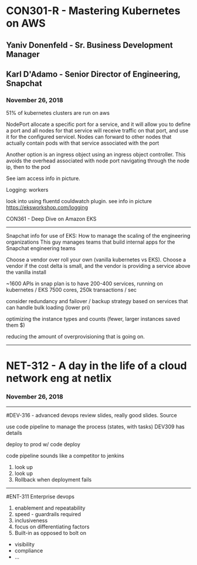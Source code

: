 # CON301-R - Mastering Kubernetes on AWS
## Yaniv Donenfeld - Sr. Business Development Manager
## Karl D'Adamo - Senior Director of Engineering, Snapchat
### November 26, 2018

51% of kubernetes clusters are run on aws

NodePort allocate a specific port for a service, and it will allow you to define a port and all nodes for that service will receive traffic on that port, and use it for the configured servicel. Nodes can forward to other nodes that actually contain pods with that service associated with the port

Another option is an ingress object using an ingress object controller. This avoids the overhead associated with node port navigating through the node ip, then to the pod

See iam access info in picture.

Logging: workers

look into using fluentd couldwatch plugin. see info in picture
https://eksworkshop.com/logging

CON361  - Deep Dive on Amazon EKS

---
Snapchat info for use of EKS:
How to manage the scaling of the engineering organizations
This guy manages teams that build internal apps for the Snapchat engineering teams

Choose a vendor over roll your own (vanilla kubernetes vs EKS). Choose a vendor if the cost delta is small, and the vendor is providing a service above the vanilla install

~1600 APIs in snap
plan is to have 200-400 services, running on kubernetes / EKS
7500 cores, 250k transactions / sec

consider redundancy and failover / backup strategy based on services that can handle bulk loading (lower pri)

optimizing the instance types and counts (fewer, larger instances saved them $)

reducing the amount of overprovisioning that is going on.

---
# NET-312 - A day in the life of a cloud network eng at netlix
### November 26, 2018

---
#DEV-316 - advanced devops
review slides, really good slides.
Source

use code pipeline to manage the process (states, with tasks)
DEV309 has details

deploy to prod w/ code deploy

code pipeline sounds like a competitor to jenkins

1. look up
2. look up
3. Rollback when deployment fails

---
#ENT-311 Enterprise devops

1. enablement and repeatability
2. speed - guardrails required
3. inclusiveness
4. focus on differentiating factors
5. Built-in as opposed to bolt on
  * visibility
  * compliance
  * ...


